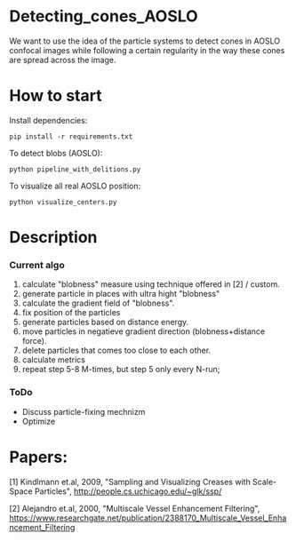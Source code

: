 # Detecting_cones_AOSLO
We want to use the idea of the particle systems to detect cones in AOSLO confocal images while following a certain regularity in the way these cones are spread across the image.

# How to start
Install dependencies:
```
pip install -r requirements.txt
```
To detect blobs (AOSLO):
```
python pipeline_with_delitions.py
```
To visualize all real AOSLO position:
```
python visualize_centers.py
```
# Description
### Current algo
1. calculate "blobness" measure using technique offered in [2] /  custom.
2. generate particle in places with ultra hight "blobness"
3. calculate the gradient field of "blobness".
4. fix position of the particles
5. generate particles based on distance energy.
6. move particles in negatieve gradient direction (blobness+distance force).
7. delete particles that comes too close to each other.
8. calculate metrics
9. repeat step 5-8 M-times, but step 5 only every N-run;
 

### ToDo
* Discuss particle-fixing mechnizm
* Optimize


# Papers:
[1] Kindlmann et.al, 2009, "Sampling and Visualizing Creases with Scale-Space Particles", http://people.cs.uchicago.edu/~glk/ssp/

[2] Alejandro et.al, 2000, "Multiscale Vessel Enhancement Filtering", https://www.researchgate.net/publication/2388170_Multiscale_Vessel_Enhancement_Filtering 
 